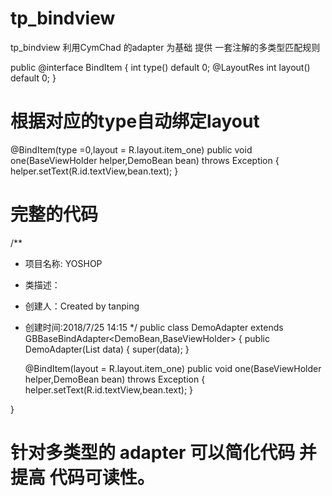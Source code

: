 # tp_bindview
tp_bindview
利用CymChad 的adapter 为基础 提供 一套注解的多类型匹配规则

public @interface BindItem {
    int  type() default 0;
    @LayoutRes int layout() default 0;
}

# 根据对应的type自动绑定layout
 @BindItem(type =0,layout = R.layout.item_one)
    public void one(BaseViewHolder helper,DemoBean bean) throws Exception {
        helper.setText(R.id.textView,bean.text);
 }
 
 # 完整的代码
 
/**
 * 项目名称: YOSHOP
 * 类描述：
 * 创建人：Created by tanping
 * 创建时间:2018/7/25 14:15
 */
public class DemoAdapter extends GBBaseBindAdapter<DemoBean,BaseViewHolder> {
    public DemoAdapter(List<DemoBean> data) {
        super(data);
    }

    @BindItem(layout = R.layout.item_one)
    public void one(BaseViewHolder helper,DemoBean bean) throws Exception {
        helper.setText(R.id.textView,bean.text);
    }

}

# 针对多类型的 adapter 可以简化代码 并提高 代码可读性。
